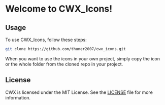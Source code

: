 # Welcome to CWX_Icons!

## Usage
To use CWX_Icons, follow these steps:

```sh
git clone https://github.com/thuner2007/cwx_icons.git
```
When you want to use the icons in your own project, simply copy the icon or the whole folder from the cloned repo in your project.

## License
CWX is licensed under the MIT License. See the [LICENSE](https://github.com/thuner2007/cwx_icons/blob/main/LICENSE.md) file for more information.
